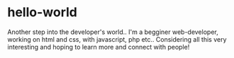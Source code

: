 # hello-world
Another step into the developer's world..
I'm a begginer web-developer, working on html and css, with javascript, php etc.. Considering all this very interesting and hoping to learn more and connect with people!
